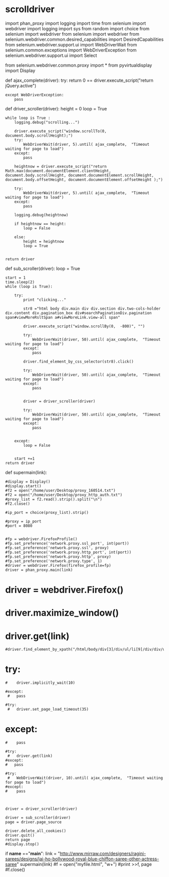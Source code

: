 scrolldriver
============


import phan_proxy
import logging
import time
from selenium import webdriver
import logging
import sys
from random  import choice
from selenium import webdriver
from selenium import webdriver
from selenium.webdriver.common.desired_capabilities import DesiredCapabilities
from selenium.webdriver.support.ui import WebDriverWait
from selenium.common.exceptions import WebDriverException
from selenium.webdriver.support.ui import Select

from selenium.webdriver.common.proxy import *
from pyvirtualdisplay import Display


def ajax_complete(driver):
    try:
        return 0 == driver.execute_script("return jQuery.active")

    except WebDriverException:
        pass



def driver_scroller(driver):
    height = 0
    loop = True
    
    while loop is True :
        logging.debug("scrolling...")

        driver.execute_script("window.scrollTo(0, document.body.scrollHeight);")
        try:
            WebDriverWait(driver, 5).until( ajax_complete,  "Timeout waiting for page to load")
        except:
            pass

        heightnow = driver.execute_script("return Math.max(document.documentElement.clientHeight, document.body.scrollHeight, document.documentElement.scrollHeight, document.body.offsetHeight, document.documentElement.offsetHeight );")

        try:
            WebDriverWait(driver, 5).until( ajax_complete,  "Timeout waiting for page to load")
        except:
            pass

        logging.debug(heightnow)

        if heightnow == height:
            loop = False

        else:
            height = heightnow
            loop = True
   

    return driver



def sub_scroller(driver):
    loop = True

    start = 1
    time.sleep(2)
    while (loop is True):
       
        try:
            print "clicking..."
             
            str8 ="html body div.main div div.section div.two-cols-holder div.content div.pagination_box div#searchPaginationDiv.pagination span#viewMoreRsltSpan a#viewMoreLink.view-all span"

            driver.execute_script("window.scrollBy(0,  -800)", "")

            try:
                WebDriverWait(driver, 50).until( ajax_complete,  "Timeout waiting for page to load")
            except:
                pass

            driver.find_element_by_css_selector(str8).click()
            
            try:
                WebDriverWait(driver, 50).until( ajax_complete,  "Timeout waiting for page to load")
            except:
                pass


            driver = driver_scroller(driver)

            try:
                WebDriverWait(driver, 50).until( ajax_complete,  "Timeout waiting for page to load")
            except:
                pass


        except:
            loop = False


        start +=1
    return driver


def supermain(link):

    #display = Display()
    #display.start()
    #f2 = open("/home/user/Desktop/proxy_160514.txt")
    #f2 = open("/home/user/Desktop/proxy_http_auth.txt")
    #proxy_list = f2.read().strip().split("\n")
    #f2.close()

    #ip_port = choice(proxy_list).strip()

    #proxy = ip_port
    #port = 8080
 

    #fp = webdriver.FirefoxProfile()
    #fp.set_preference('network.proxy.ssl_port', int(port))
    #fp.set_preference('network.proxy.ssl', proxy)
    #fp.set_preference('network.proxy.http_port', int(port))
    #fp.set_preference('network.proxy.http', proxy)
    #fp.set_preference('network.proxy.type', 1)
    #driver = webdriver.Firefox(firefox_profile=fp)
    driver = phan_proxy.main(link)
   # driver = webdriver.Firefox()
   # driver.maximize_window()
   # driver.get(link)

    #driver.find_element_by_xpath("/html/body/div[3]/div/ul/li[9]/div/div/ul/li[6]/a").click()

   # try:
    #    driver.implicitly_wait(10)

    #except:
     #   pass

    #try:
     #   driver.set_page_load_timeout(35)
   # except:
    #    pass

    #try:
     #   driver.get(link)
    #except:
    #   pass
  
    #try:
     #   WebDriverWait(driver, 10).until( ajax_complete,  "Timeout waiting for page to load")
    #except:
    #    pass

    

    driver = driver_scroller(driver)

    driver = sub_scroller(driver)
    page = driver.page_source

    driver.delete_all_cookies()
    driver.quit()
    return page
    #display.stop()
    
if __name__ =="__main__":
    link = "http://www.mirraw.com/designers/ragini-sarees/designs/jai-ho-bollywood-royal-blue-chiffon-saree-other-actress-saree"
    supermain(link)
    #f = open("myfile.html", "w+")
    #print >>f, page
    #f.close()
